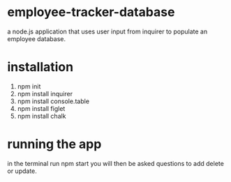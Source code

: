 # employee-tracker-database
a node.js application that uses user input from inquirer to populate an employee database.

# installation
1. npm init
2. npm install inquirer
3. npm install console.table
4. npm install figlet
5. npm install chalk

# running the app
in the terminal run npm start you will then be asked questions to add delete or update. 